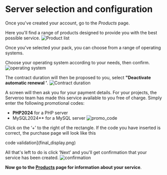 # Server selection and configuration

Once you've created your account, go to the *Products* page.

Here you'll find a range of products designed to provide you with the best possible service.
![Product list](Product_list.png)

Once you've selected your pack, you can choose from a range of operating systems.

Choose your operating system according to your needs, then confirm.
![operating system](syst_exploitation.png)

The contract duration will then be proposed to you, select **"Deactivate automatic renewal ’**.
![Contract duration](Contract.png)

A screen will then ask you for your payment details. For your projects, the Serveroo team has made this service available to you free of charge.
Simply enter the following promotional codes:
- **PHP2024** for a PHP server
- MySQL2024** for a MySQL server
  ![promo_code](payment.png)

Click on the ‘+’ to the right of the rectangle. If the code you have inserted is correct, the purchase page will look like this

code validation](final_display.png)

All that's left to do is click ‘Next’ and you'll get confirmation that your service has been created.
![confirmation](confirmation_purchase.png)

**Now go to the [Products](Products.md) page for information about your service**.